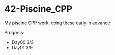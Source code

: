 # 42-Piscine_CPP
My piscine CPP work, doing these early in advance

Progress:
- Day00 3/3
- Day01 3/9
